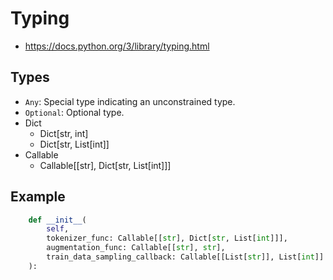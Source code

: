 # Typing
- https://docs.python.org/3/library/typing.html

## Types
- `Any`: Special type indicating an unconstrained type.  
- `Optional`: Optional type.
- Dict
  - Dict[str, int]
  - Dict[str, List[int]]
- Callable
  - Callable[[str], Dict[str, List[int]]]

## Example

```python
    def __init__(
        self,
        tokenizer_func: Callable[[str], Dict[str, List[int]]],
        augmentation_func: Callable[[str], str],
        train_data_sampling_callback: Callable[[List[str]], List[int]] = None,
    ):
```
